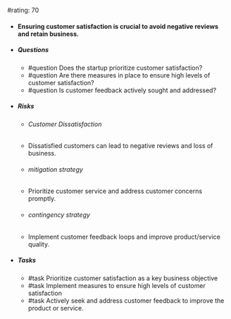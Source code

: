 #rating: 70
- #### Ensuring customer satisfaction is crucial to avoid negative reviews and retain business.
- ##### Questions
  - #question Does the startup prioritize customer satisfaction?
  - #question Are there measures in place to ensure high levels of customer satisfaction?
  - #question Is customer feedback actively sought and addressed?
- ##### Risks

  - ###### Customer Dissatisfaction
  - Dissatisfied customers can lead to negative reviews and loss of business.
  - ###### mitigation strategy
  - Prioritize customer service and address customer concerns promptly.
  - ###### contingency strategy
  - Implement customer feedback loops and improve product/service quality.
- ##### Tasks
  - #task Prioritize customer satisfaction as a key business objective
  - #task  Implement measures to ensure high levels of customer satisfaction
  - #task  Actively seek and address customer feedback to improve the product or service.



